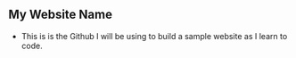 ## My Website Name

- This is is the Github I will be using to build a sample website as I learn to code. 